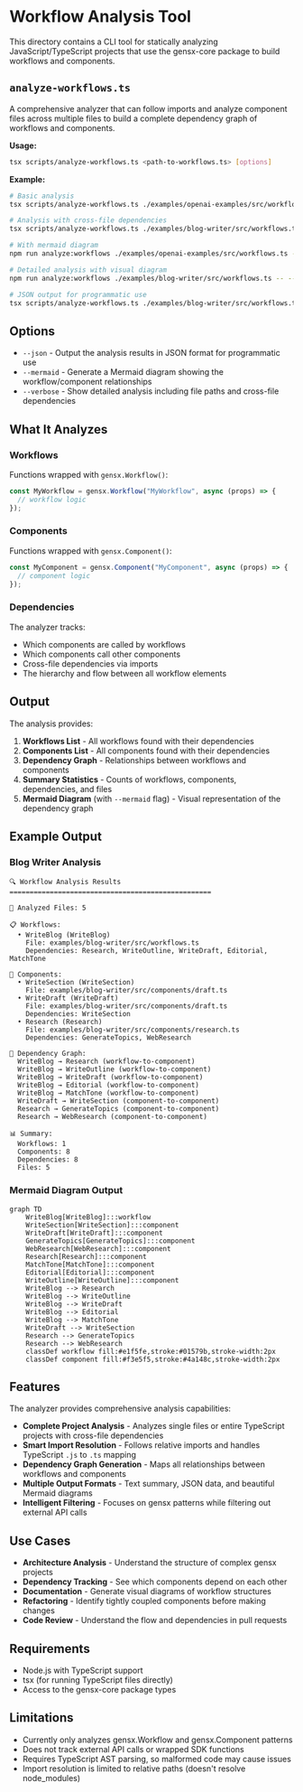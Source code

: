 # Workflow Analysis Tool

This directory contains a CLI tool for statically analyzing JavaScript/TypeScript projects that use the gensx-core package to build workflows and components.

## `analyze-workflows.ts`

A comprehensive analyzer that can follow imports and analyze component files across multiple files to build a complete dependency graph of workflows and components.

**Usage:**
```bash
tsx scripts/analyze-workflows.ts <path-to-workflows.ts> [options]
```

**Example:**
```bash
# Basic analysis
tsx scripts/analyze-workflows.ts ./examples/openai-examples/src/workflows.ts

# Analysis with cross-file dependencies
tsx scripts/analyze-workflows.ts ./examples/blog-writer/src/workflows.ts

# With mermaid diagram
npm run analyze:workflows ./examples/openai-examples/src/workflows.ts -- --mermaid

# Detailed analysis with visual diagram
npm run analyze:workflows ./examples/blog-writer/src/workflows.ts -- --verbose --mermaid

# JSON output for programmatic use
tsx scripts/analyze-workflows.ts ./examples/blog-writer/src/workflows.ts --json
```

## Options

- `--json` - Output the analysis results in JSON format for programmatic use
- `--mermaid` - Generate a Mermaid diagram showing the workflow/component relationships
- `--verbose` - Show detailed analysis including file paths and cross-file dependencies

## What It Analyzes

### Workflows
Functions wrapped with `gensx.Workflow()`:
```typescript
const MyWorkflow = gensx.Workflow("MyWorkflow", async (props) => {
  // workflow logic
});
```

### Components  
Functions wrapped with `gensx.Component()`:
```typescript
const MyComponent = gensx.Component("MyComponent", async (props) => {
  // component logic
});
```

### Dependencies
The analyzer tracks:
- Which components are called by workflows
- Which components call other components
- Cross-file dependencies via imports
- The hierarchy and flow between all workflow elements

## Output

The analysis provides:

1. **Workflows List** - All workflows found with their dependencies
2. **Components List** - All components found with their dependencies  
3. **Dependency Graph** - Relationships between workflows and components
4. **Summary Statistics** - Counts of workflows, components, dependencies, and files
5. **Mermaid Diagram** (with `--mermaid` flag) - Visual representation of the dependency graph

## Example Output

### Blog Writer Analysis
```
🔍 Workflow Analysis Results
==================================================

📁 Analyzed Files: 5

📋 Workflows:
  • WriteBlog (WriteBlog)
    File: examples/blog-writer/src/workflows.ts
    Dependencies: Research, WriteOutline, WriteDraft, Editorial, MatchTone

🔧 Components:
  • WriteSection (WriteSection)
    File: examples/blog-writer/src/components/draft.ts
  • WriteDraft (WriteDraft)
    File: examples/blog-writer/src/components/draft.ts
    Dependencies: WriteSection
  • Research (Research)
    File: examples/blog-writer/src/components/research.ts
    Dependencies: GenerateTopics, WebResearch

🔗 Dependency Graph:
  WriteBlog → Research (workflow-to-component)
  WriteBlog → WriteOutline (workflow-to-component)
  WriteBlog → WriteDraft (workflow-to-component)
  WriteBlog → Editorial (workflow-to-component)
  WriteBlog → MatchTone (workflow-to-component)
  WriteDraft → WriteSection (component-to-component)
  Research → GenerateTopics (component-to-component)
  Research → WebResearch (component-to-component)

📊 Summary:
  Workflows: 1
  Components: 8
  Dependencies: 8
  Files: 5
```

### Mermaid Diagram Output
```mermaid
graph TD
    WriteBlog[WriteBlog]:::workflow
    WriteSection[WriteSection]:::component
    WriteDraft[WriteDraft]:::component
    GenerateTopics[GenerateTopics]:::component
    WebResearch[WebResearch]:::component
    Research[Research]:::component
    MatchTone[MatchTone]:::component
    Editorial[Editorial]:::component
    WriteOutline[WriteOutline]:::component
    WriteBlog --> Research
    WriteBlog --> WriteOutline
    WriteBlog --> WriteDraft
    WriteBlog --> Editorial
    WriteBlog --> MatchTone
    WriteDraft --> WriteSection
    Research --> GenerateTopics
    Research --> WebResearch
    classDef workflow fill:#e1f5fe,stroke:#01579b,stroke-width:2px
    classDef component fill:#f3e5f5,stroke:#4a148c,stroke-width:2px
```

## Features

The analyzer provides comprehensive analysis capabilities:

- **Complete Project Analysis** - Analyzes single files or entire TypeScript projects with cross-file dependencies
- **Smart Import Resolution** - Follows relative imports and handles TypeScript `.js` to `.ts` mapping
- **Dependency Graph Generation** - Maps all relationships between workflows and components
- **Multiple Output Formats** - Text summary, JSON data, and beautiful Mermaid diagrams
- **Intelligent Filtering** - Focuses on gensx patterns while filtering out external API calls

## Use Cases

- **Architecture Analysis** - Understand the structure of complex gensx projects
- **Dependency Tracking** - See which components depend on each other
- **Documentation** - Generate visual diagrams of workflow structures
- **Refactoring** - Identify tightly coupled components before making changes
- **Code Review** - Understand the flow and dependencies in pull requests

## Requirements

- Node.js with TypeScript support
- tsx (for running TypeScript files directly)
- Access to the gensx-core package types

## Limitations

- Currently only analyzes gensx.Workflow and gensx.Component patterns
- Does not track external API calls or wrapped SDK functions
- Requires TypeScript AST parsing, so malformed code may cause issues
- Import resolution is limited to relative paths (doesn't resolve node_modules)